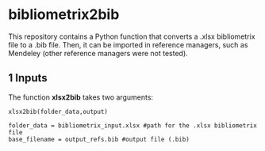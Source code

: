 # bibliometrix2bib
This repository contains a Python function that converts a .xlsx bibliometrix file to a .bib file. Then, it can be imported in reference managers, such as Mendeley (other reference managers were not tested).

## 1 Inputs

The function **xlsx2bib** takes two arguments:

    xlsx2bib(folder_data,output)

    folder_data = bibliometrix_input.xlsx #path for the .xlsx bibliometrix file
    base_filename = output_refs.bib #output file (.bib)
